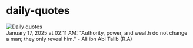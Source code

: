 # daily-quotes
[![Daily quotes](https://github.com/ceepu8/daily-quotes/actions/workflows/daily-quote.yml/badge.svg)](https://github.com/ceepu8/daily-quotes/actions/workflows/daily-quote.yml)<br/>
January 17, 2025 at 02:11 AM: "Authority, power, and wealth do not change a man; they only reveal him." - Ali ibn Abi Talib (R.A)
